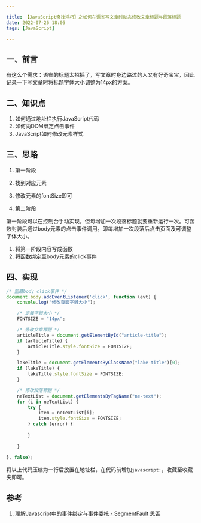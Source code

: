 ```yaml
---

title: 【JavaScript奇技淫巧】之如何在语雀写文章时动态修改文章标题与段落标题
date: 2022-07-26 18:06
tags: [JavaScript]

---
```

## 一、前言

有这么个需求：语雀的标题太招摇了，写文章时身边路过的人又有好奇宝宝，因此记录一下写文章时将标题字体大小调整为14px的方案。

## 二、知识点

1.  如何通过地址栏执行JavaScript代码
2.  如何向DOM绑定点击事件
3.  JavaScript如何修改元素样式

## 三、思路

1.  第一阶段

1.  找到对应元素
2.  修改元素的fontSize即可

2.  第二阶段

第一阶段可以在控制台手动实现，但每增加一次段落标题就要重新运行一次。可函数封装后通过body元素的点击事件调用。即每增加一次段落后点击页面及可调整字体大小。

1.  将第一阶段内容写成函数
2.  将函数绑定至body元素的click事件

## 四、实现

```js
/* 監聽body click事件 */
document.body.addEventListener('click', function (evt) {
    console.log("修改頁面字體大小");

    /* 定義字體大小 */
    FONTSIZE = "14px";

    /* 修改文章標題 */
    articleTitle = document.getElementById("article-title");
    if (articleTitle) {
        articleTitle.style.fontSize = FONTSIZE;
    }

    lakeTitle = document.getElementsByClassName("lake-title")[0];
    if (lakeTitle) {
        lakeTitle.style.fontSize = FONTSIZE;
    }

    /* 修改段落標題 */
    neTextList = document.getElementsByTagName("ne-text");
    for (i in neTextList) {
        try {
            item = neTextList[i];
            item.style.fontSize = FONTSIZE;
        } catch (error) {
            
        }
        
    }
    
}, false);
```

将以上代码压缩为一行后放置在地址栏，在代码前增加`javascript:`，收藏至收藏夹即可。

## 参考

1.  [理解Javascript中的事件绑定与事件委托 - SegmentFault 思否](https://segmentfault.com/a/1190000006667581)